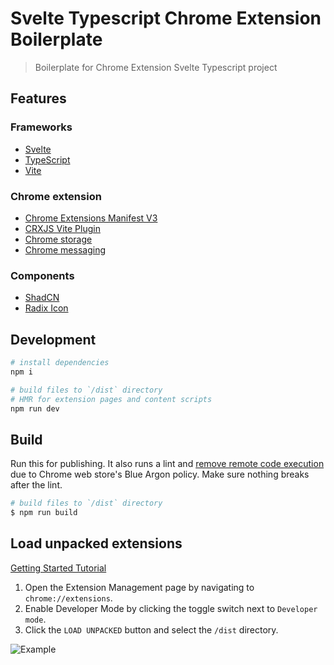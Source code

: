 # Svelte Typescript Chrome Extension Boilerplate

> Boilerplate for Chrome Extension Svelte Typescript project

## Features

### Frameworks

- [Svelte](https://svelte.dev/)
- [TypeScript](https://www.typescriptlang.org/)
- [Vite](https://vitejs.dev/)

### Chrome extension

- [Chrome Extensions Manifest V3](https://developer.chrome.com/docs/extensions/mv3/intro/)
- [CRXJS Vite Plugin](https://github.com/crxjs/chrome-extension-tools/blob/main/packages/vite-plugin/README.md)
- [Chrome storage](https://github.com/extend-chrome/storage)
- [Chrome messaging](https://github.com/extend-chrome/messages)

### Components

- [ShadCN](https://daisyui.com/components/)
- [Radix Icon](https://www.radix-ui.com/icons)

## Development

```bash
# install dependencies
npm i

# build files to `/dist` directory
# HMR for extension pages and content scripts
npm run dev
```

## Build

Run this for publishing. It also runs a lint and [remove remote code execution](https://github.com/spookyuser/badlinks) due to Chrome web store's Blue Argon policy. Make sure nothing breaks after the lint.

```bash
# build files to `/dist` directory
$ npm run build
```

## Load unpacked extensions

[Getting Started Tutorial](https://developer.chrome.com/docs/extensions/mv3/getstarted/)

1. Open the Extension Management page by navigating to `chrome://extensions`.
2. Enable Developer Mode by clicking the toggle switch next to `Developer mode`.
3. Click the `LOAD UNPACKED` button and select the `/dist` directory.

![Example](https://wd.imgix.net/image/BhuKGJaIeLNPW9ehns59NfwqKxF2/vOu7iPbaapkALed96rzN.png?auto=format&w=571)
